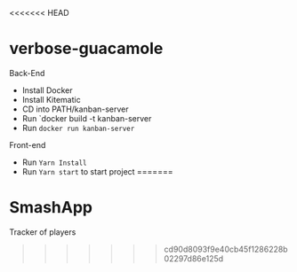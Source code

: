 <<<<<<< HEAD
# verbose-guacamole 
Back-End 

- Install Docker 
- Install Kitematic 
- CD into PATH/kanban-server
- Run `docker build -t kanban-server 
- Run `docker run kanban-server`

Front-end 
- Run `Yarn Install` 
- Run `Yarn start` to start project 
=======
# SmashApp
Tracker of players
>>>>>>> cd90d8093f9e40cb45f1286228b02297d86e125d
